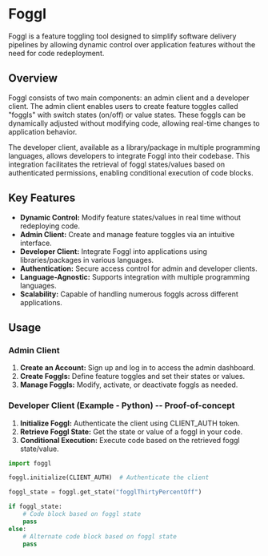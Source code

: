 # Foggl

Foggl is a feature toggling tool designed to simplify software delivery pipelines by allowing dynamic control over application features without the need for code redeployment.

## Overview

Foggl consists of two main components: an admin client and a developer client. The admin client enables users to create feature toggles called "foggls" with switch states (on/off) or value states. These foggls can be dynamically adjusted without modifying code, allowing real-time changes to application behavior.

The developer client, available as a library/package in multiple programming languages, allows developers to integrate Foggl into their codebase. This integration facilitates the retrieval of foggl states/values based on authenticated permissions, enabling conditional execution of code blocks.

## Key Features

- **Dynamic Control:** Modify feature states/values in real time without redeploying code.
- **Admin Client:** Create and manage feature toggles via an intuitive interface.
- **Developer Client:** Integrate Foggl into applications using libraries/packages in various languages.
- **Authentication:** Secure access control for admin and developer clients.
- **Language-Agnostic:** Supports integration with multiple programming languages.
- **Scalability:** Capable of handling numerous foggls across different applications.

## Usage

### Admin Client

1. **Create an Account:** Sign up and log in to access the admin dashboard.
2. **Create Foggls:** Define feature toggles and set their states or values.
3. **Manage Foggls:** Modify, activate, or deactivate foggls as needed.

### Developer Client (Example - Python) -- Proof-of-concept

1. **Initialize Foggl:** Authenticate the client using CLIENT_AUTH token.
2. **Retrieve Foggl State:** Get the state or value of a foggl in your code.
3. **Conditional Execution:** Execute code based on the retrieved foggl state/value.

```python
import foggl

foggl.initialize(CLIENT_AUTH)  # Authenticate the client

foggl_state = foggl.get_state("fogglThirtyPercentOff")

if foggl_state:
    # Code block based on foggl state
    pass
else:
    # Alternate code block based on foggl state
    pass
```
